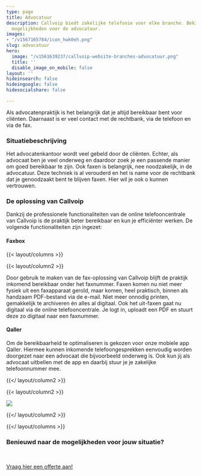 ```yaml
---
type: page
title: Advocatuur
description: Callvoip biedt zakelijke telefonie voor elke branche. Bekijk hier de
  mogelijkheden voor de advocatuur.
images:
- "/v1567165784/icon_hwk0eh.png"
slug: advocatuur
hero:
  image: "/v1561639237/callvoip-website-branches-advocatuur.png"
  title: ''
  disable_image_on_mobile: false
layout: ''
hideinsearch: false
hideingoogle: false
hidesocialshare: false

---
```

Als advocatenpraktijk is het belangrijk dat je altijd bereikbaar bent voor cliënten. Daarnaast is er veel contact met de rechtbank, via de telefoon en via de fax.

### Situatiebeschrijving

Het advocatenkantoor wordt veel gebeld door de cliënten. Echter, als advocaat ben je veel onderweg en daardoor zoek je een passende manier om goed bereikbaar te zijn. Ook faxen is belangrijk, nee noodzakelijk, in de advocatuur. Deze techniek is al verouderd en het is name voor de rechtbank dat je genoodzaakt bent te blijven faxen. Hier wil je ook o kunnen vertrouwen. 

### De oplossing van Callvoip

Dankzij de professionele functionaliteiten van de online telefooncentrale van Callvoip is de praktijk beter bereikbaar en kun je efficiënter werken. De volgende functionaliteiten zijn ingezet:

#### Faxbox

{{< layout/columns >}}

{{< layout/column2 >}}

Door gebruik te maken van de fax-oplossing van Callvoip blijft de praktijk inkomend bereikbaar onder het faxnummer. Faxen komen nu niet meer fysiek uit een faxapparaat gerold, maar komen, heel praktisch, binnen als handzaam PDF-bestand via de e-mail. Niet meer onnodig printen, gemakkelijk te archiveren én alles al digitaal. Ook het uit-faxen gaat nu digitaal via de online telefooncentrale. Je logt in, uploadt een PDF en stuurt deze zo digitaal naar een faxnummer.

#### Qaller

Om de bereikbaarheid te optimaliseren is gekozen voor onze mobiele app Qaller. Hiermee kunnen inkomende telefoongesprekken eenvoudig worden doorgezet naar een advocaat die bijvoorbeeld onderweg is. Ook kun jij als advocaat uitbellen met de app en daarbij stuur je je zakelijke telefoonnummer mee.

{{</ layout/column2 >}}

{{< layout/column2 >}}

![](https://res.cloudinary.com/callvoip/image/upload/v1562335206/callvoip-website-faxbox-versturen.png)

{{</ layout/column2 >}}

{{</ layout/columns >}}

### Benieuwd naar de mogelijkheden voor jouw situatie?

<br>

<a href="/offerte/" class="button">Vraag hier een offerte aan!</a>